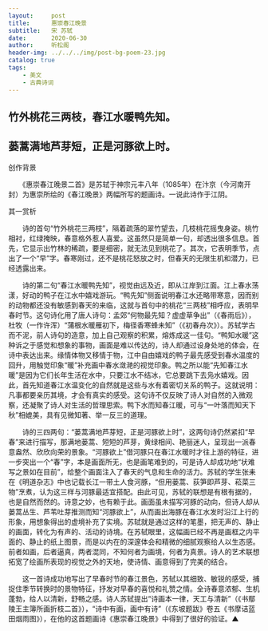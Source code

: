 ```yaml
---
layout:     post
title:      惠崇春江晚景
subtitle:   宋 苏轼
date:       2020-06-30
author:     听松阁
header-img: ../../../img/post-bg-poem-23.jpg
catalog: true
tags:
    - 美文
    - 古典诗词
---
```


## 竹外桃花三两枝，春江水暖鸭先知。

## 蒌蒿满地芦芽短，正是河豚欲上时。





创作背景



　　《惠崇春江晚景二首》是苏轼于神宗元丰八年（1085年）在汴京（今河南开封）为惠崇所绘的《春江晚景》两幅所写的题画诗。一说此诗作于江阴。





其一赏析



　　诗的首句“竹外桃花三两枝”，隔着疏落的翠竹望去，几枝桃花摇曳身姿。桃竹相衬，红绿掩映，春意格外惹人喜爱。这虽然只是简单一句，却透出很多信息。首先，它显示出竹林的稀疏，要是细密，就无法见到桃花了。其次，它表明季节，点出了一个“早”字。春寒刚过，还不是桃花怒放之时，但春天的无限生机和潜力，已经透露出来。



　　诗的第二句“春江水暖鸭先知”，视觉由远及近，即从江岸到江面。江上春水荡漾，好动的鸭子在江水中嬉戏游玩。“鸭先知”侧面说明春江水还略带寒意，因而别的动物都还没有敏感到春天的来临，这就与首句中的桃花“三两枝”相呼应，表明早春时节。这句诗化用了唐人诗句：孟郊“何物最先知？虚虚草争出”（《春雨后》），杜牧（一作许浑）“蒲根水暖雁初下，梅径香寒蜂未知”（《初春舟次》）。苏轼学古而不泥，前人诗句的造意，加上自己观察的积累，熔炼成这一佳句。“鸭知水暖”这种诉之于感觉和想象的事物，画面是难以传达的，诗人却通过设身处地的体会，在诗中表达出来。缘情体物又移情于物，江中自由嬉戏的鸭子最先感受到春水温度的回升，用触觉印象“暖”补充画中春水潋滟的视觉印象。鸭之所以能“先知春江水暖”是因为它们长年生活在水中，只要江水不结冰，它总要跳下去凫水嬉戏。因此，首先知道春江水温变化的自然就是这些与水有着密切关系的鸭子。这就说明：凡事都要亲历其境，才会有真实的感受。这句诗不仅反映了诗人对自然的入微观察，还凝聚了诗人对生活的哲理思索。鸭下水而知春江暖，可与“一叶落而知天下秋”相媲美，具有见微知著、举一反三的道理。



　　诗的三四两句：“蒌蒿满地芦芽短，正是河豚欲上时”，这两句诗仍然紧扣“早春”来进行描写，那满地蒌蒿、短短的芦芽，黄绿相间、艳丽迷人，呈现出一派春意盎然、欣欣向荣的景象。“河豚欲上”借河豚只在春江水暖时才往上游的特征，进一步突出一个“春”字，本是画面所无，也是画笔难到的，可是诗人却成功地“状难写之景如在目前”，给整个画面注入了春天的气息和生命的活力。苏轼的学生张耒在《明道杂志》中也记载长江一带土人食河豚，“但用蒌蒿、荻笋即芦芽、菘菜三物”烹煮，认为这三样与河豚最适宜搭配。由此可见，苏轼的联想是有根有据的，也是自然而然的。诗意之妙，也有赖于此。画面虽未描写河豚的动向，但诗人却从蒌蒿丛生、芦苇吐芽推测而知“河豚欲上”，从而画出海豚在春江水发时沿江上行的形象，用想象得出的虚境补充了实境。苏轼就是通过这样的笔墨，把无声的、静止的画面，转化为有声的、活动的诗境。在苏轼眼里，这幅画已经不再是画框之内平面的、静止的纸上图景，而是以内在的深邃体会和精微的细腻观察给人以生态感。前者如画，后者逼真，两者混同，不知何者为画境，何者为真景。诗人的艺术联想拓宽了绘画所表现的视觉之外的天地，使诗情、画意得到了完美的结合。



　　这一首诗成功地写出了早春时节的春江景色，苏轼以其细致、敏锐的感受，捕捉住季节转换时的景物特征，抒发对早春的喜悦和礼赞之情。全诗春意浓郁、生机蓬勃，给人以清新，舒畅之感。诗人苏轼提出“诗画本一律，天工与清新”（《书鄢陵王主簿所画折枝二首》），“诗中有画，画中有诗”（《东坡题跋》卷五《书摩诘蓝田烟雨图》），在他的这首题画诗《惠崇春江晚景》中得到了很好的验证。▲
